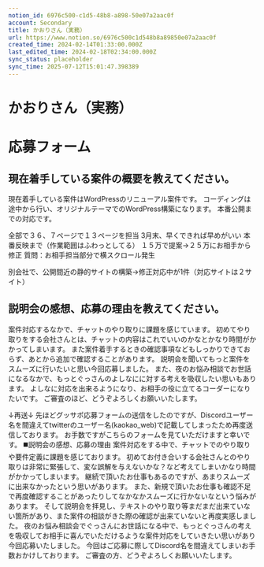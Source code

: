 ```yaml
---
notion_id: 6976c500-c1d5-48b8-a898-50e07a2aac0f
account: Secondary
title: かおりさん（実務）
url: https://www.notion.so/6976c500c1d548b8a89850e07a2aac0f
created_time: 2024-02-14T01:33:00.000Z
last_edited_time: 2024-02-18T02:34:00.000Z
sync_status: placeholder
sync_time: 2025-07-12T15:01:47.398389
---
```

# かおりさん（実務）

# 応募フォーム
  ## 現在着手している案件の概要を教えてください。
  現在着手している案件はWordPressのリニューアル案件です。
コーディングは途中から行い、オリジナルテーマでのWordPress構築になります。
本番公開までの対応です。
  
  全部で３６、７ページで１３ページを担当
  3月末、早くできれば早めがいい
  本番反映まで（作業範囲はふわっとしてる）
  １５万で提案→２５万にお相手から修正
  質問：お相手担当部分で横スクロール発生
  
  別会社で、公開間近の静的サイトの構築→修正対応中が1件（対応サイトは２サイト）
  ## 説明会の感想、応募の理由を教えてください。
  案件対応するなかで、チャットのやり取りに課題を感じています。
初めてやり取りをする会社さんとは、チャットの内容はこれでいいのかなとかなり時間がかかってしまいます。
また案件着手するときの確認事項などもしっかりできておらず、あとから追加で確認することがあります。
  説明会を聞いてもっと案件をスムーズに行いたいと思い今回応募しました。
また、夜のお悩み相談でお世話になるなかで、もっとぐっさんのよしなにに対する考えを吸収したい思いもあります。
  よしなに対応を出来るようになり、お相手の役に立てるコーダーになりたいです。
ご審査のほど、どうぞよろしくお願いいたします。
  
  ↓再送↓
  先ほどグッサポ応募フォームの送信をしたのですが、Discordユーザー名を間違えてtwitterのユーザー名(kaokao_web)で記載してしまったため再度送信しております。
お手数ですがこちらのフォームを見ていただけますと幸いです。
  ◼️説明会の感想、応募の理由
案件対応をする中で、チャットでのやり取りや要件定義に課題を感じております。
初めてお付き合いする会社さんとのやり取りは非常に緊張して、変な誤解を与えないかな？など考えてしまいかなり時間がかかってしまいます。
  継続で頂いたお仕事もあるのですが、あまりスムーズに出来なかったという思いがあります。
また、新規で頂いたお仕事も確認不足で再度確認することがあったりしてなかなかスムーズに行かないなという悩みがあります。
  そして説明会を拝見し、テキストのやり取り等まだまだ出来ていない箇所があり、また案件の相談がきた際の確認が出来ていないと再度実感しました。
  夜のお悩み相談会でぐっさんにお世話になる中で、もっとぐっさんの考えを吸収してお相手に喜んでいただけるような案件対応をしていきたい思いがあり今回応募いたしました。
  今回はご応募に際してDiscord名を間違えてしまいお手数おかけしております。
ご審査の方、どうぞよろしくお願いいたします。